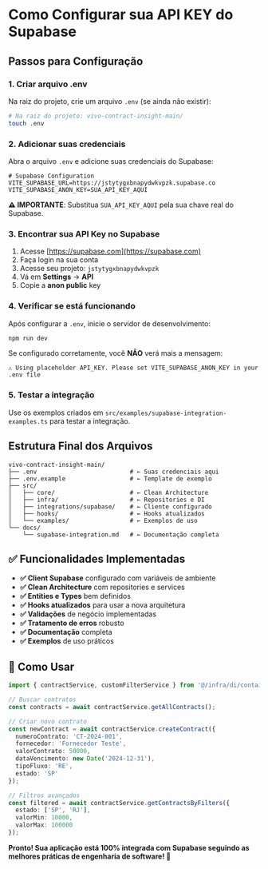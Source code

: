 # Como Configurar sua API KEY do Supabase

## Passos para Configuração

### 1. Criar arquivo .env

Na raiz do projeto, crie um arquivo `.env` (se ainda não existir):

```bash
# Na raiz do projeto: vivo-contract-insight-main/
touch .env
```

### 2. Adicionar suas credenciais

Abra o arquivo `.env` e adicione suas credenciais do Supabase:

```env
# Supabase Configuration
VITE_SUPABASE_URL=https://jstytygxbnapydwkvpzk.supabase.co
VITE_SUPABASE_ANON_KEY=SUA_API_KEY_AQUI
```

**⚠️ IMPORTANTE**: Substitua `SUA_API_KEY_AQUI` pela sua chave real do Supabase.

### 3. Encontrar sua API Key no Supabase

1. Acesse [https://supabase.com](https://supabase.com)
2. Faça login na sua conta
3. Acesse seu projeto: `jstytygxbnapydwkvpzk`
4. Vá em **Settings** → **API**
5. Copie a **anon public** key

### 4. Verificar se está funcionando

Após configurar a `.env`, inicie o servidor de desenvolvimento:

```bash
npm run dev
```

Se configurado corretamente, você **NÃO** verá mais a mensagem:
```
⚠️ Using placeholder API_KEY. Please set VITE_SUPABASE_ANON_KEY in your .env file
```

### 5. Testar a integração

Use os exemplos criados em `src/examples/supabase-integration-examples.ts` para testar a integração.

## Estrutura Final dos Arquivos

```
vivo-contract-insight-main/
├── .env                          # ← Suas credenciais aqui
├── .env.example                  # ← Template de exemplo
├── src/
│   ├── core/                     # ← Clean Architecture
│   ├── infra/                    # ← Repositories e DI
│   ├── integrations/supabase/    # ← Cliente configurado
│   ├── hooks/                    # ← Hooks atualizados
│   └── examples/                 # ← Exemplos de uso
└── docs/
    └── supabase-integration.md   # ← Documentação completa
```

## ✅ Funcionalidades Implementadas

- **✅ Client Supabase** configurado com variáveis de ambiente
- **✅ Clean Architecture** com repositories e services
- **✅ Entities e Types** bem definidos
- **✅ Hooks atualizados** para usar a nova arquitetura
- **✅ Validações** de negócio implementadas
- **✅ Tratamento de erros** robusto
- **✅ Documentação** completa
- **✅ Exemplos** de uso práticos

## 🔧 Como Usar

```typescript
import { contractService, customFilterService } from '@/infra/di/container';

// Buscar contratos
const contracts = await contractService.getAllContracts();

// Criar novo contrato
const newContract = await contractService.createContract({
  numeroContrato: 'CT-2024-001',
  fornecedor: 'Fornecedor Teste',
  valorContrato: 50000,
  dataVencimento: new Date('2024-12-31'),
  tipoFluxo: 'RE',
  estado: 'SP'
});

// Filtros avançados
const filtered = await contractService.getContractsByFilters({
  estado: ['SP', 'RJ'],
  valorMin: 10000,
  valorMax: 100000
});
```

**Pronto! Sua aplicação está 100% integrada com Supabase seguindo as melhores práticas de engenharia de software! 🚀**